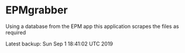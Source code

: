 # EPMgrabber
Using a database from the EPM app this application scrapes the files as required


Latest backup: Sun Sep 1 18:41:02 UTC 2019
